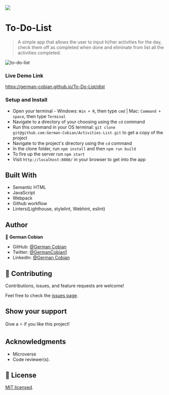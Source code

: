 ![](https://img.shields.io/badge/Microverse-blueviolet)

# To-Do-List

> A simple app that allows the user to input hi/her activities for the day, check them off as completed when done and eliminate from list all the activities completed.

![to-do-list](https://user-images.githubusercontent.com/68709712/126507948-20a67a67-d15a-41bc-ab11-f2774647b43a.png)

### Live Demo Link
https://german-cobian.github.io/To-Do-List/dist

### Setup and Install

* Open your terminal - Windows: `Win + R`, then type `cmd` | Mac: `Command + space`, then type `Terminal`
* Navigate to a directory of your choosing using the `cd` command
* Run this command in your OS terminal: `git clone git@github.com:German-Cobian/Activities-List.git` to get a copy of the project
* Navigate to the project's directory using the `cd` command
* In the clone folder, run `npm install` and then `npm run build`
* To fire up the server run `npm start`
* Visit `http://localhost:8080/` in your browser to get into the app

## Built With

* Semantic HTML
* JavaScript
* Webpack
* Github workflow
* Linters(Lighthouse, stylelint, Webhint, eslint)


## Author

👤 **German Cobian**
* GitHub: [@German Cobian](https://github.com/German-Cobian)
* Twitter: [@GermanCobian1](https://twitter.com/GermanCobian1)
* LinkedIn: [@German Cobian](https://www.linkedin.com/in/german-cobian/)

## 🤝 Contributing

Contributions, issues, and feature requests are welcome!

Feel free to check the [issues page](../../issues/).

## Show your support

Give a ⭐️ if you like this project!

## Acknowledgments

- Microverse
- Code reviewer(s).

## 📝 License

[MIT licensed](./LICENSE).